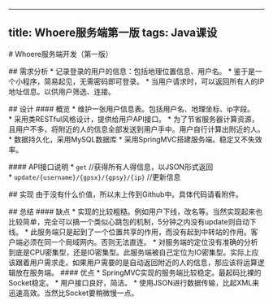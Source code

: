 -----------------------
title: Whoere服务端第一版
tags: Java课设
-----------------------
# Whoere服务端开发（第一版）

## 需求分析
* 记录登录的用户的信息：包括地理位置信息、用户名。
* 鉴于是一个小程序，简易起见，无需密码即可登录。
* 当用户请求时，可以返回所有人的IP地址信息。以供用户筛选、连接。

## 设计
#### 概览
* 维护一张用户信息表。包括用户名、地理坐标、ip字段。
* 采用类RESTful风格设计，提供给用户API接口。
* 为了节省服务器计算资源，且用户不多，将附近的人的信息全部发送到用户手中。用户自行计算出附近的人。
* 数据持久化，采用MySQL数据库
* 采用SpringMVC搭建服务端。稳定又不失效率。

#### API接口说明
* `get` //获得所有人得信息，以JSON形式返回
* `update/{username}/{gpsx}/{gpsy}/{ip}` //更新信息

## 实现
由于没有什么价值，所以未上传到Github中。具体代码请看附件。

## 总结
#### 缺点
* 实现的比较粗糙。例如用户下线，改名等。当然实现起来也比较简单，完全可以搞一个类似心跳包的机制，5分钟之内没有update则自动下线。
* 此服务端只是起到了一个位置共享的作用，而没有起到中转站的作用。客户端必须在同一个局域网内。否则无法直连。
* 对服务端的定位没有准确的分析到底是CPU密集型，还是IO密集型。此服务端被自己定位为IO密集型。实际上应该跟着用户需求走。如果用户需要的是自动返回附近的人的信息，那应该将运算逻辑放在服务端。
#### 优点
* SpringMVC实现的服务端比较稳定。最起码比裸的Socket稳定。
* 用户接口良好，简洁。
* 使用JSON进行数据传输，比起XML来迅速高效。当然比Socket要稍微慢一点。
